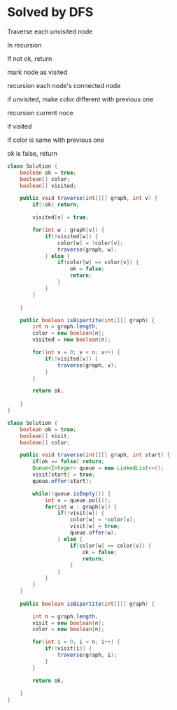 <h1>Solved by DFS</h1>

<p>Traverse each unvisited node</p>
<p>In recursion</p>
<p>If not ok, return</p>
<p>mark node as visited</p>
<p>recursion each node's connected node</p>
<p>if unvisited, make color different with previous one</p>
<p>recursion current noce</p>
<p>if visited</p>
<p>if color is same with previous one</p>
<p>ok is false, return</p>


```java
class Solution {
    boolean ok = true;
    boolean[] color;
    boolean[] visited;

    public void traverse(int[][] graph, int v) {
        if(!ok) return;

        visited[v] = true;

        for(int w : graph[v]) {
            if(!visited[w]) {
                color[w] = !color[v];
                traverse(graph, w);
            } else {
                if(color[w] == color[v]) {
                    ok = false;
                    return;
                }
            }
        }

    }

    public boolean isBipartite(int[][] graph) {
        int n = graph.length;
        color = new boolean[n];
        visited = new boolean[n];

        for(int v = 0; v < n; v++) {
            if(!visited[v]) {
                traverse(graph, v);
            }
        }

        return ok;
        
    }
}
```


```java
class Solution {
    boolean ok = true;
    boolean[] visit;
    boolean[] color;

    public void traverse(int[][] graph, int start) {
        if(ok == false) return;
        Queue<Integer> queue = new LinkedList<>();
        visit[start] = true;
        queue.offer(start);

        while(!queue.isEmpty()) {
            int v = queue.poll();
            for(int w : graph[v]) {
                if(!visit[w]) {
                    color[w] = !color[v];
                    visit[w] = true;
                    queue.offer(w);
                } else {
                    if(color[w] == color[v]) {
                        ok = false;
                        return;
                    }
                }
            }
        }
    }

    public boolean isBipartite(int[][] graph) {

        int n = graph.length;
        visit = new boolean[n];
        color = new boolean[n];

        for(int i = 0; i < n; i++) {
            if(!visit[i]) {
                traverse(graph, i);
            }
        }

        return ok;
        
    }
}
```
